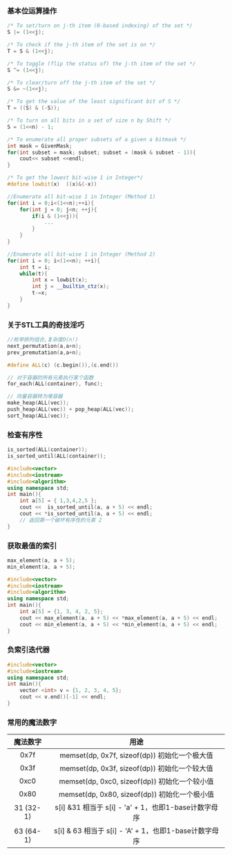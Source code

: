 

###  基本位运算操作

```c++
/* To set/turn on j-th item (0-based indexing) of the set */
S |= (1<<j);

/* To check if the j-th item of the set is on */
T = S & (1<<j);

/* To toggle (flip the status of) the j-th item of the set */
S ^= (1<<j);

/* To clear/turn off the j-th item of the set */
S &= ~(1<<j);

/* To get the value of the least significant bit of S */
T = ((S) & (-S));

/* To turn on all bits in a set of size n by Shift */
S = (1<<n) - 1;

/* To enumerate all proper subsets of a given a bitmask */
int mask = GivenMask;
for(int subset = mask; subset; subset = (mask & subset - 1)){
    cout<< subset <<endl;
}

/* To get the lowest bit-wise 1 in Integer*/
#define lowbit(x)  ((x)&(-x))

//Enumerate all bit-wise 1 in Integer (Method 1)
for(int i = 0;i<(1<<n);++i){
    for(int j = 0; j<n; ++j){
        if(i & (1<<j)){
			...
        }
    }
}

//Enumerate all bit-wise 1 in Integer (Method 2)
for(int i = 0; i<(1<<n); ++i){
    int t = i;
    while(t){
		int x = lowbit(x);
        int j = __builtin_ctz(x);
        t-=x;
    }
}
```





### 关于STL工具的奇技淫巧

```c++
//枚举排列组合,复杂度O(n!)
next_permutation(a,a+n);
prev_premutation(a,a+n);

#define ALL(c) (c.begin()),(c.end())

// 对于容器的所有元素执行某个函数
for_each(ALL(container), func);

// 向量容器转为堆容器
make_heap(ALL(vec));
push_heap(ALL(vec)) + pop_heap(ALL(vec));
sort_heap(ALL(vec));
```



### 检查有序性

```c++
is_sorted(ALL(container));
is_sorted_until(ALL(container));

#include<vector>
#include<iostream>
#include<algorithm>
using namespace std;
int main(){
	int a[5] = { 1,3,4,2,5 };
	cout <<  is_sorted_until(a, a + 5) << endl;
	cout << *is_sorted_until(a, a + 5) << endl;
    // 返回第一个破坏有序性的元素 2
}
```



### 获取最值的索引

```c++
max_element(a, a + 5);
min_element(a, a + 5);

#include<vector>
#include<iostream>
#include<algorithm>
using namespace std;
int main(){
	int a[5] = {1, 3, 4, 2, 5};
	cout << max_element(a, a + 5) << *max_element(a, a + 5) << endl;
	cout << min_element(a, a + 5) << *min_element(a, a + 5) << endl;
}
```



### 负索引迭代器

```cpp
#include<vector>
#include<iostream>
using namespace std;
int main(){
    vector <int> v = {1, 2, 3, 4, 5};
	cout << v.end()[-1] << endl;
}
```





### 常用的魔法数字

| 魔法数字  |                         用途                          |
| :-------: | :---------------------------------------------------: |
|   0x7f    |     memset(dp, 0x7f, sizeof(dp)) 初始化一个极大值     |
|   0x3f    |     memset(dp, 0x3f, sizeof(dp)) 初始化一个较大值     |
|   0xc0    |     memset(dp, 0xc0, sizeof(dp)) 初始化一个较小值     |
|   0x80    |     memset(dp, 0x80, sizeof(dp)) 初始化一个极小值     |
| 31 (32-1) | s[i] &31 相当于 s[i] - 'a' + 1，也即1-base计数字母序  |
| 63 (64-1) | s[i] & 63 相当于 s[i] - 'A' + 1，也即1-base计数字母序 |